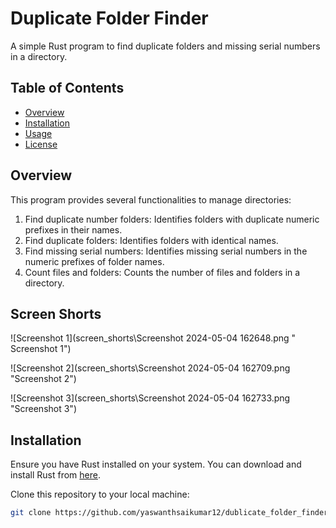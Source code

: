 # Duplicate Folder Finder

A simple Rust program to find duplicate folders and missing serial numbers in a directory.

## Table of Contents

- [Overview](#overview)
- [Installation](#installation)
- [Usage](#usage)
- [License](#license)

## Overview

This program provides several functionalities to manage directories:

1. Find duplicate number folders: Identifies folders with duplicate numeric prefixes in their names.
2. Find duplicate folders: Identifies folders with identical names.
3. Find missing serial numbers: Identifies missing serial numbers in the numeric prefixes of folder names.
4. Count files and folders: Counts the number of files and folders in a directory.

## Screen Shorts

![Screenshot 1](screen_shorts\Screenshot 2024-05-04 162648.png " Screenshot 1")

![Screenshot 2](screen_shorts\Screenshot 2024-05-04 162709.png "Screenshot 2")

![Screenshot 3](screen_shorts\Screenshot 2024-05-04 162733.png "Screenshot 3")

## Installation

Ensure you have Rust installed on your system. You can download and install Rust from [here](https://www.rust-lang.org/tools/install).

Clone this repository to your local machine:

```bash
git clone https://github.com/yaswanthsaikumar12/dublicate_folder_finder.git
